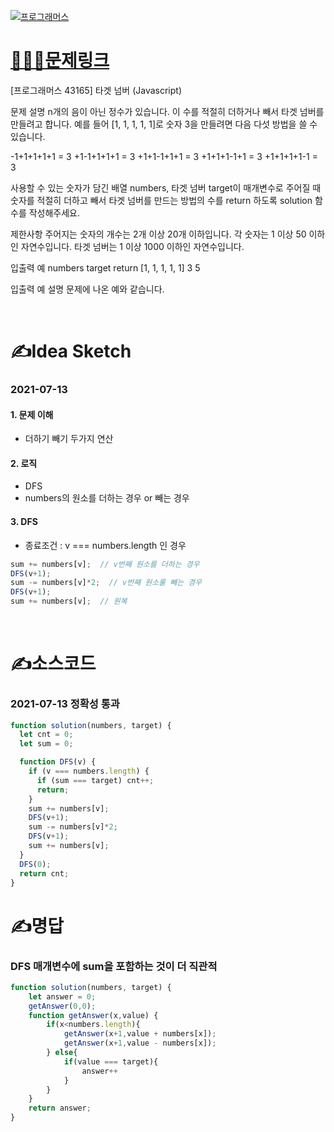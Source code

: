 [![프로그래머스](../프로그래머스표지.jpg)](https://programmers.co.kr/learn/courses/30/lessons/43165)
# [👩🏻‍💻문제링크](https://programmers.co.kr/learn/courses/30/lessons/43165)

[프로그래머스 43165] 타겟 넘버 (Javascript)

문제 설명
n개의 음이 아닌 정수가 있습니다. 이 수를 적절히 더하거나 빼서 타겟 넘버를 만들려고 합니다. 예를 들어 [1, 1, 1, 1, 1]로 숫자 3을 만들려면 다음 다섯 방법을 쓸 수 있습니다.

-1+1+1+1+1 = 3
+1-1+1+1+1 = 3
+1+1-1+1+1 = 3
+1+1+1-1+1 = 3
+1+1+1+1-1 = 3

사용할 수 있는 숫자가 담긴 배열 numbers, 타겟 넘버 target이 매개변수로 주어질 때 숫자를 적절히 더하고 빼서 타겟 넘버를 만드는 방법의 수를 return 하도록 solution 함수를 작성해주세요.

제한사항
주어지는 숫자의 개수는 2개 이상 20개 이하입니다.
각 숫자는 1 이상 50 이하인 자연수입니다.
타겟 넘버는 1 이상 1000 이하인 자연수입니다.

입출력 예
numbers	target	return
[1, 1, 1, 1, 1]	3	5

입출력 예 설명
문제에 나온 예와 같습니다.

<br>

# ✍️Idea Sketch

### **2021-07-13**

#### 1. 문제 이해
- 더하기 빼기 두가지 연산

#### 2. 로직
- DFS
- numbers의 원소를 더하는 경우 or 빼는 경우

#### 3. DFS
- 종료조건 : v === numbers.length 인 경우

```javascript
sum += numbers[v];  // v번째 원소를 더하는 경우
DFS(v+1);
sum -= numbers[v]*2;  // v번째 원소룰 빼는 경우
DFS(v+1);
sum += numbers[v];  // 원복
```

<br>

# ✍️소스코드

### **2021-07-13 정확성 통과**

```javascript
function solution(numbers, target) {
  let cnt = 0;
  let sum = 0;

  function DFS(v) {
    if (v === numbers.length) {
      if (sum === target) cnt++;
      return;
    }
    sum += numbers[v];
    DFS(v+1);
    sum -= numbers[v]*2;
    DFS(v+1);
    sum += numbers[v];
  }
  DFS(0);
  return cnt;
}
```


# ✍️명답

### DFS 매개변수에 sum을 포함하는 것이 더 직관적

```javascript
function solution(numbers, target) {
    let answer = 0;
    getAnswer(0,0);
    function getAnswer(x,value) {
        if(x<numbers.length){
            getAnswer(x+1,value + numbers[x]);
            getAnswer(x+1,value - numbers[x]);
        } else{
            if(value === target){
                answer++
            }
        }
    }
    return answer;
}
```